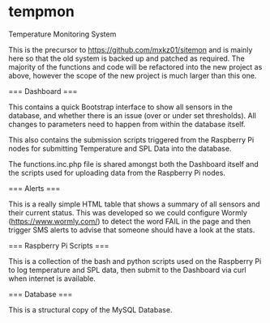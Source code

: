 tempmon
=======

Temperature Monitoring System

This is the precursor to https://github.com/mxkz01/sitemon and is mainly here so that the old system is backed up and patched as required. The majority of the functions and code will be refactored into the new project as above, however the scope of the new project is much larger than this one.

=== Dashboard ===

This contains a quick Bootstrap interface to show all sensors in the database, and whether there is an issue (over or under set thresholds). All changes to parameters need to happen from within the database itself.

This also contains the submission scripts triggered from the Raspberry Pi nodes for submitting Temperature and SPL Data into the database.

The functions.inc.php file is shared amongst both the Dashboard itself and the scripts used for uploading data from the Raspberry Pi nodes.

=== Alerts ===

This is a really simple HTML table that shows a summary of all sensors and their current status. This was developed so we could configure Wormly (https://www.wormly.com/) to detect the word FAIL in the page and then trigger SMS alerts to advise that someone should have a look at the stats.

=== Raspberry Pi Scripts ===

This is a collection of the bash and python scripts used on the Raspberry Pi to log temperature and SPL data, then submit to the Dashboard via curl when internet is available.

=== Database ===

This is a structural copy of the MySQL Database.
